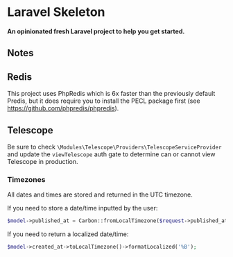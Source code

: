 # Laravel Skeleton

**An opinionated fresh Laravel project to help you get started.**

## Notes

## Redis

This project uses PhpRedis which is 6x faster than the previously default Predis, but it does require you to install the PECL package first (see https://github.com/phpredis/phpredis).

## Telescope

Be sure to check `\Modules\Telescope\Providers\TelescopeServiceProvider` and update the `viewTelescope` auth gate to determine can or cannot view Telescope in production.

### Timezones

All dates and times are stored and returned in the UTC timezone.

If you need to store a date/time inputted by the user:

```php
$model->published_at = Carbon::fromLocalTimezone($request->published_at);
```


If you need to return a localized date/time:

```php
$model->created_at->toLocalTimezone()->formatLocalized('%B');
```
